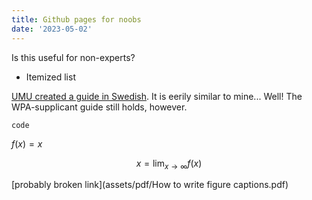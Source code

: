 ```yaml
---
title: Github pages for noobs
date: '2023-05-02'
---
```

Is this useful for non-experts?

* Itemized list

[UMU created a guide in
Swedish](https://manual.its.umu.se/stalla-in-eduroam-pa-ubuntu-manuellt/). It is
eerily similar to mine...  Well! The WPA-supplicant guide still holds, however.

```
code
```

$f(x) = x$

$$
x = \lim_{x\rightarrow \infty} f(x)
$$

[probably broken link](assets/pdf/How to write figure captions.pdf)
